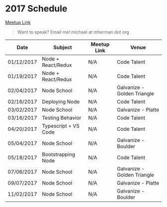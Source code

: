 # 2017 Schedule

[Meetup Link](http://www.meetup.com/Node-js-Denver-Boulder/)

> Want to speak? Email me! michael at mherman dot org

|    Date    | Subject                | Meetup Link | Venue           |
|------------|------------------------|-------------|-----------------|
| 01/12/2017 | Node + React/Redux     | N/A | Code Talent                 |
| 01/19/2017 | Node + React/Redux     | N/A | Code Talent                 |
| 02/04/2017 | Node School            | N/A | Galvanize - Golden Triangle |
| 02/16/2017 | Deploying Node         | N/A | Code Talent                 |
| 03/02/2017 | Node School            | N/A | Galvanize - Platte          |
| 03/16/2017 | Testing Behavior       | N/A | Code Talent                 |
| 04/20/2017 | Typescript + VS Code   | N/A | Code Talent                 |
| 05/04/2017 | Node School            | N/A | Galvanize - Boulder         |
| 05/18/2017 | Bootstrapping Node     | N/A | Code Talent                 |
| 07/06/2017 | Node School            | N/A | Galvanize - Golden Triangle |
| 09/07/2017 | Node School            | N/A | Galvanize - Platte          |
| 11/02/2017 | Node School            | N/A | Galvanize - Boulder         |
